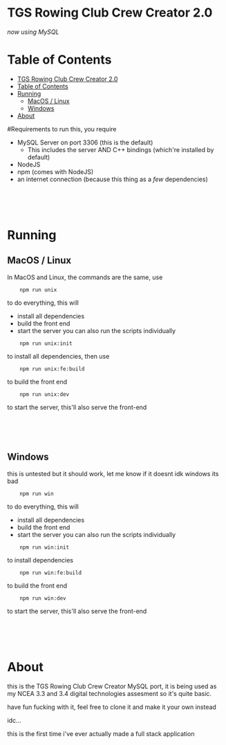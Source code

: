 # TGS Rowing Club Crew Creator 2.0
_now using MySQL_

# Table of Contents
- [TGS Rowing Club Crew Creator 2.0](#tgs-rowing-club-crew-creator-20)
- [Table of Contents](#table-of-contents)
- [Running](#running)
	- [MacOS / Linux](#macos--linux)
	- [Windows](#windows)
- [About](#about)

#Requirements
to run this, you require

- MySQL Server on port 3306 (this is the default)
  - This includes the server AND C++ bindings (which're installed by default)
- NodeJS
- npm (comes with NodeJS)
- an internet connection (because this thing as a *few* dependencies)

<br /><br /><br />

# Running
## MacOS / Linux
In MacOS and Linux, the commands are the same, use

```
	npm run unix
```

to do everything, this will
- install all dependencies
- build the front end
- start the server
you can also run the scripts individually

```
	npm run unix:init
```

to install all dependencies, then use

```
	npm run unix:fe:build
```

to build the front end

```
	npm run unix:dev
```

to start the server, this'll also serve the front-end

<br /><br /><br />

## Windows
this is untested but it should work, let me know if it doesnt idk windows its bad

```
	npm run win
```

to do everything, this will
- install all dependencies
- build the front end
- start the server
you can also run the scripts individually

```
	npm run win:init
```

to install dependencies

```
	npm run win:fe:build
```

to build the front end

```
	npm run win:dev
```

to start the server, this'll also serve the front-end

<br /><br /><br />

# About

this is the TGS Rowing Club Crew Creator MySQL port, it is being used as my NCEA 3.3 and 3.4 digital technologies assesment so it's quite basic.

have fun fucking with it, feel free to clone it and make it your own instead

idc...

this is the first time i've ever actually made a full stack application
